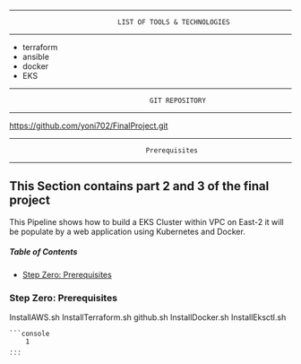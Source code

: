 



-----------------------------------------------------------------------------------------------
                               LIST OF TOOLS & TECHNOLOGIES
-----------------------------------------------------------------------------------------------
- terraform
- ansible
- docker
- EKS

-----------------------------------------------------------------------------------------------
                                       GIT REPOSITORY
-----------------------------------------------------------------------------------------------
https://github.com/yoni702/FinalProject.git

-----------------------------------------------------------------------------------------------
                                      Prerequisites
-----------------------------------------------------------------------------------------------
## This Section contains part 2 and 3 of the final project
This Pipeline shows how to build a EKS Cluster within VPC on East-2 
it will be populate by a web application using Kubernetes and Docker. 


##### Table of Contents

 * [Step Zero: Prerequisites](#step-zero)


 ### Step Zero: Prerequisites <a id="step-zero"></a>
InstallAWS.sh
InstallTerraform.sh
github.sh
InstallDocker.sh 
InstallEksctl.sh

    ```console
        1
    ...
    ```